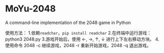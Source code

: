 # MoYu-2048
 A command-line implementation of the 2048 game in Python

使用方法：
1.依赖`readchar`，`pip install readchar`
2.在终端中运行游戏：python3 2048.py
3.游戏开始后，使用 ←, →, ↑, ↓ 进行上下左右移动方块。
4.使用命令 2048 -c 继续游戏，2048 -r 重新开始游戏，2048 -q 退出游戏。
